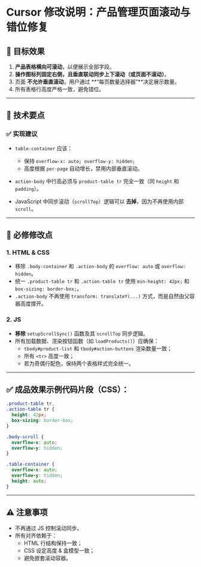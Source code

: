 
# Cursor 修改说明：产品管理页面滚动与错位修复

## 🎯 目标效果

1. **产品表格横向可滚动**，以便展示全部字段。
2. **操作图标列固定右侧，且垂直联动同步上下滚动（或页面不滚动）**。
3. 页面 **不允许垂直滚动**，用户通过 **“每页数量选择器”**决定展示数量。
4. 所有表格行高度严格一致，避免错位。

---

## 🧩 技术要点

### ✅ 实现建议

- `table-container` 应该：
  - 保持 `overflow-x: auto; overflow-y: hidden;`
  - 高度根据 `per-page` 自动增长，禁用内部垂直滚动。

- `action-body` 中行高必须与 `product-table tr` 完全一致（同 `height` 和 `padding`）。

- JavaScript 中同步滚动（`scrollTop`）逻辑可以 **去掉**，因为不再使用内部 `scroll`。

---

## 🔨 必修修改点

### 1. HTML & CSS

- 移除 `.body-container` 和 `.action-body` 的 `overflow: auto` 或 `overflow: hidden`。
- 统一 `.product-table tr` 和 `.action-table tr` 使用 `min-height: 42px;` 和 `box-sizing: border-box;`。
- `.action-body` 不再使用 `transform: translateY(...)` 方式，而是自然由父容器高度撑开。

### 2. JS

- **移除** `setupScrollSync()` 函数及其 `scrollTop` 同步逻辑。
- 所有加载数据、渲染按钮函数（如 `loadProducts()`）应确保：
  - `tbody#product-list` 和 `tbody#action-buttons` 渲染数量一致；
  - 所有 `<tr>` 高度一致；
  - 若为奇偶行配色，保持两个表格样式完全统一。

---

## ✅ 成品效果示例代码片段（CSS）：

```css
.product-table tr,
.action-table tr {
  height: 42px;
  box-sizing: border-box;
}

.body-scroll {
  overflow-x: auto;
  overflow-y: hidden;
}

.table-container {
  overflow-x: auto;
  overflow-y: hidden;
  height: auto;
}
```

---

## ⚠️ 注意事项

- 不再通过 JS 控制滚动同步。
- 所有对齐依赖于：
  - HTML 行结构保持一致；
  - CSS 设定高度 & 盒模型一致；
  - 避免嵌套滚动容器。
